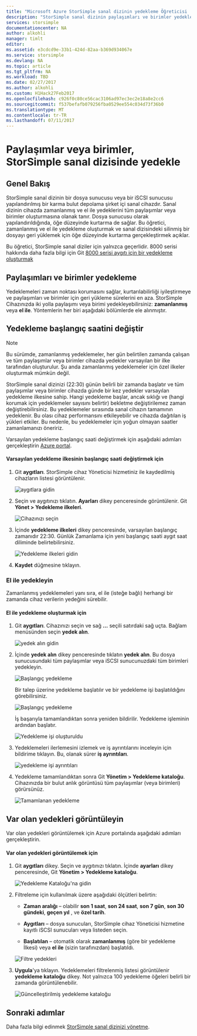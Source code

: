 ```yaml
---
title: "Microsoft Azure StorSimple sanal dizinin yedekleme Öğreticisi | Microsoft Docs"
description: "StorSimple sanal dizinin paylaşımları ve birimler yedekleme açıklar."
services: storsimple
documentationcenter: NA
author: alkohli
manager: timlt
editor: 
ms.assetid: e3cdcd9e-33b1-424d-82aa-b369d934067e
ms.service: storsimple
ms.devlang: NA
ms.topic: article
ms.tgt_pltfrm: NA
ms.workload: TBD
ms.date: 02/27/2017
ms.author: alkohli
ms.custom: H1Hack27Feb2017
ms.openlocfilehash: c926f0c80ce56cac3106ad97ec3ec2e18a8e2cc6
ms.sourcegitcommit: f537befafb079256fba0529ee554c034d73f36b0
ms.translationtype: MT
ms.contentlocale: tr-TR
ms.lasthandoff: 07/11/2017
---
```

# <a name="back-up-shares-or-volumes-on-your-storsimple-virtual-array"></a>Paylaşımlar veya birimler, StorSimple sanal dizisinde yedekle

## <a name="overview"></a>Genel Bakış

StorSimple sanal dizinin bir dosya sunucusu veya bir iSCSI sunucusu yapılandırılmış bir karma bulut depolama şirket içi sanal cihazdır. Sanal dizinin cihazda zamanlanmış ve el ile yedeklerini tüm paylaşımlar veya birimler oluşturmasına olanak tanır. Dosya sunucusu olarak yapılandırıldığında, öğe düzeyinde kurtarma de sağlar. Bu öğretici, zamanlanmış ve el ile yedekleme oluşturmak ve sanal dizisindeki silinmiş bir dosyayı geri yüklemek için öğe düzeyinde kurtarma gerçekleştirmek açıklar.

Bu öğretici, StorSimple sanal diziler için yalnızca geçerlidir. 8000 serisi hakkında daha fazla bilgi için Git [8000 serisi aygıtı için bir yedekleme oluşturmak](storsimple-manage-backup-policies-u2.md)

## <a name="back-up-shares-and-volumes"></a>Paylaşımları ve birimler yedekleme

Yedeklemeleri zaman noktası korumasını sağlar, kurtarılabilirliği iyileştirmeye ve paylaşımları ve birimler için geri yükleme sürelerini en aza. StorSimple Cihazınızda iki yolla paylaşımı veya birimi yedekleyebilirsiniz: **zamanlanmış** veya **el ile**. Yöntemlerin her biri aşağıdaki bölümlerde ele alınmıştır.

## <a name="change-the-backup-start-time"></a>Yedekleme başlangıç saatini değiştir

> [!NOTE]
> Bu sürümde, zamanlanmış yedeklemeler, her gün belirtilen zamanda çalışan ve tüm paylaşımlar veya birimler cihazda yedekler varsayılan bir ilke tarafından oluşturulur. Şu anda zamanlanmış yedeklemeler için özel ilkeler oluşturmak mümkün değil.


StorSimple sanal dizinizi (22:30) günün belirli bir zamanda başlatır ve tüm paylaşımlar veya birimler cihazda günde bir kez yedekler varsayılan yedekleme ilkesine sahip. Hangi yedekleme başlar, ancak sıklığı ve (hangi korumak için yedeklemeler sayısını belirtir) bekletme değiştirilemez zaman değiştirebilirsiniz. Bu yedeklemeler sırasında sanal cihazın tamamının yedeklenir. Bu olası cihaz performansını etkileyebilir ve cihazda dağıtılan iş yükleri etkiler. Bu nedenle, bu yedeklemeler için yoğun olmayan saatler zamanlamanızı öneririz.

 Varsayılan yedekleme başlangıç saati değiştirmek için aşağıdaki adımları gerçekleştirin [Azure portal](https://portal.azure.com/).

#### <a name="to-change-the-start-time-for-the-default-backup-policy"></a>Varsayılan yedekleme ilkesinin başlangıç saati değiştirmek için

1. Git **aygıtları**. StorSimple cihaz Yöneticisi hizmetiniz ile kaydedilmiş cihazların listesi görüntülenir. 
   
    ![aygıtlara gidin](./media/storsimple-virtual-array-backup/changebuschedule1.png)

2. Seçin ve aygıtınızı tıklatın. **Ayarları** dikey penceresinde görüntülenir. Git **Yönet > Yedekleme ilkeleri**.
   
    ![Cihazınızı seçin](./media/storsimple-virtual-array-backup/changebuschedule2.png)

3. İçinde **yedekleme ilkeleri** dikey penceresinde, varsayılan başlangıç zamanıdır 22:30. Günlük Zamanlama için yeni başlangıç saati aygıt saat diliminde belirtebilirsiniz.
   
    ![Yedekleme ilkeleri gidin](./media/storsimple-virtual-array-backup/changebuschedule5.png)

4. **Kaydet** düğmesine tıklayın.

### <a name="take-a-manual-backup"></a>El ile yedekleyin

Zamanlanmış yedeklemeleri yanı sıra, el ile (isteğe bağlı) herhangi bir zamanda cihaz verilerin yedeğini sürebilir.

#### <a name="to-create-a-manual-backup"></a>El ile yedekleme oluşturmak için

1. Git **aygıtları**. Cihazınızı seçin ve sağ **...**  seçili satırdaki sağ uçta. Bağlam menüsünden seçin **yedek alın**.
   
    ![yedek alın gidin](./media/storsimple-virtual-array-backup/takebackup1m.png)

2. İçinde **yedek alın** dikey penceresinde tıklatın **yedek alın**. Bu dosya sunucusundaki tüm paylaşımlar veya iSCSI sunucunuzdaki tüm birimleri yedekleyin. 
   
    ![Başlangıç yedekleme](./media/storsimple-virtual-array-backup/takebackup2m.png)
   
    Bir talep üzerine yedekleme başlatılır ve bir yedekleme işi başlatıldığını görebilirsiniz.
   
    ![Başlangıç yedekleme](./media/storsimple-virtual-array-backup/takebackup3m.png) 
   
    İş başarıyla tamamlandıktan sonra yeniden bildirilir. Yedekleme işleminin ardından başlatır.
   
    ![Yedekleme işi oluşturuldu](./media/storsimple-virtual-array-backup/takebackup4m.png)

3. Yedeklemeleri ilerlemesini izlemek ve iş ayrıntılarını inceleyin için bildirime tıklayın. Bu, olanak sürer **iş ayrıntıları**.
   
     ![yedekleme işi ayrıntıları](./media/storsimple-virtual-array-backup/takebackup5m.png)

4. Yedekleme tamamlandıktan sonra Git **Yönetim > Yedekleme kataloğu**. Cihazınızda bir bulut anlık görüntüsü tüm paylaşımlar (veya birimleri) görürsünüz.
   
    ![Tamamlanan yedekleme](./media/storsimple-virtual-array-backup/takebackup19m.png) 

## <a name="view-existing-backups"></a>Var olan yedekleri görüntüleyin
Var olan yedekleri görüntülemek için Azure portalında aşağıdaki adımları gerçekleştirin.

#### <a name="to-view-existing-backups"></a>Var olan yedekleri görüntülemek için

1. Git **aygıtları** dikey. Seçin ve aygıtınızı tıklatın. İçinde **ayarları** dikey penceresinde, Git **Yönetim > Yedekleme kataloğu**.
   
    ![Yedekleme Kataloğu'na gidin](./media/storsimple-virtual-array-backup/viewbackups1.png)
2. Filtreleme için kullanılmak üzere aşağıdaki ölçütleri belirtin:
   
    - **Zaman aralığı** – olabilir **son 1 saat**, **son 24 saat**, **son 7 gün**, **son 30 gündeki**, **geçen yıl** , ve **özel tarih**.
    
    - **Aygıtları** – dosya sunucuları, StorSimple cihaz Yöneticisi hizmetine kayıtlı iSCSI sunucuları veya listeden seçin.
   
    - **Başlatılan** – otomatik olarak **zamanlanmış** (göre bir yedekleme İlkesi) veya **el ile** (sizin tarafınızdan) başlatıldı.
   
    ![Filtre yedekleri](./media/storsimple-virtual-array-backup/viewbackups2.png)

3. **Uygula**'ya tıklayın. Yedeklemeleri filtrelenmiş listesi görüntülenir **yedekleme kataloğu** dikey. Not yalnızca 100 yedekleme öğeleri belirli bir zamanda görüntülenebilir.
   
    ![Güncelleştirilmiş yedekleme kataloğu](./media/storsimple-virtual-array-backup/viewbackups3.png)

## <a name="next-steps"></a>Sonraki adımlar

Daha fazla bilgi edinmek [StorSimple sanal dizinizi yönetme](storsimple-ova-web-ui-admin.md).

